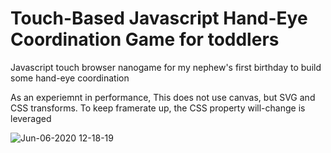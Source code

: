 # Touch-Based Javascript Hand-Eye Coordination Game for toddlers
Javascript touch browser nanogame for my nephew's first birthday to build some hand-eye coordination

As an experiemnt in performance, This does not use canvas, but SVG and CSS transforms. To keep framerate up, the CSS property will-change is leveraged

![Jun-06-2020 12-18-19](https://user-images.githubusercontent.com/3287519/83949102-ee953680-a7ef-11ea-8294-b017d8b26c2c.gif)


